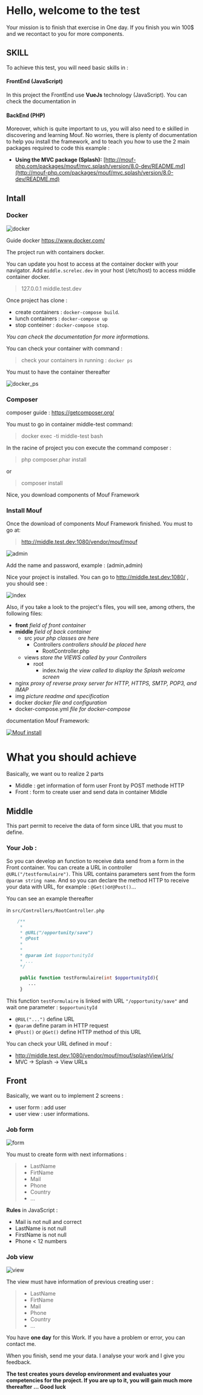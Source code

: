 # Hello, welcome to the test

Your mission is to finish that exercise in One day.
If you finish you win 100$ and we recontact to you for more components.

## SKILL
To achieve this test, you will need basic skills in :
#### FrontEnd (JavaScript)
In this project the FrontEnd use **VueJs** technology (JavaScript). You can check the documentation in 
#### BackEnd (PHP)
Moreover, which is quite important to us, you will also need to e skilled in discovering and learning Mouf. No worries, there is plenty of documentation to help you install the framework, and to teach you how to use the 2 main packages required to code this example : 
*  **Using the MVC package (Splash):** [http://mouf-php.com/packages/mouf/mvc.splash/version/8.0-dev/README.md](http://mouf-php.com/packages/mouf/mvc.splash/version/8.0-dev/README.md)

## Intall

### Docker

![docker](https://www.docker.com/sites/default/files/moby.svg)

Guide docker <https://www.docker.com/>

The project run with containers docker.

You can update you host to access at the container docker with your navigator.
Add `middle.screlec.dev` in your host (/etc/host) to access middle container docker.
 > 127.0.0.1 middle.test.dev
 
Once project has clone :
* create containers : `docker-compose build`.
* lunch containers : `docker-compose up`
* stop conteiner : `docker-compose stop`.

*You can check the documentation for more informations.*

You can check your container with command :

> check your containers in running : `docker ps`

You must to have the container thereafter

![docker_ps](img/docker_ps.png)

### Composer

composer guide : https://getcomposer.org/

You must to go in container middle-test command:
> docker exec -ti middle-test bash

In the racine of project you con execute the command composer :
>php composer.phar install

or

>composer install

Nice, you download components of Mouf Framework

### Install Mouf


Once the download of components Mouf Framework finished. You must to go at:

> http://middle.test.dev:1080/vendor/mouf/mouf

![admin](img/admin.png)

Add the name and password, example : (admin,admin)

Nice your project is installed. You can go to http://middle.test.dev:1080/ , you should see :

![index](img/index.png)

Also, if you take a look to the project's files, you will see, among others, the following files:

* **front** *field of front container*
* **middle** *field of back container*
  * src *your php classes are here*
    * Controllers *controllers should be placed here*
      * RootController.php
  * views *store the VIEWS called by your Controllers*
    * root
      * index.twig *the view called to display the Splash welcome screen*
* nginx *proxy of reverse proxy server for HTTP, HTTPS, SMTP, POP3, and IMAP*
* img *picture readme and specification*
* docker *docker file and configuration*
* docker-compose.yml *file for docker-compose*

documentation Mouf Framework:

[![Mouf install](img/mouf_video.png)](http://mouf-php.com/packages/mouf/mouf/doc/installing_mouf.md)

# What you should achieve

Basically, we want ou to realize 2 parts
* Middle : get information of form user Front by POST methode HTTP
* Front : form to create user and send data in container Middle

## Middle

This part permit to receive the data of form since URL that you must to define.

### Your Job : 

So you can develop an function to receive data send from a form in the Front container. You can create a URL in controller `@URL("/testformulaire")`. This URL contains parameters sent from the form `@param string name`. And so you can declare the method HTTP to receive your data with URL, for example : `@Get()`or`@Post()`...

You can see an example thereafter

 in `src/Controllers/RootController.php`
```php
	/**
     * 
     * @URL("/opportunity/save")
     * @Post
     *
     *
     * @param int $opportunityId
     * ...
     */
     
     public function testFormulaire(int $opportunityId){
        ...
     }
```

This function `testFormulaire` is linked with URL  `"/opportunity/save"` and wait one parameter : `$opportunityId`

* `@RUL("...")` define URL
* `@param` define param in HTTP request
* `@Post()` or `@Get()` define HTTP method of this URL

You can check your URL defined in mouf  : 
* http://middle.test.dev:1080/vendor/mouf/mouf/splashViewUrls/ 
* MVC -> Splash -> View URLs

## Front
Basically, we want ou to implement 2 screens :
* user form : add user 
* user view : user informations.

### Job form

![form](/img/form.png)

You must to create form with next informations : 
>- LastName
>- FirtName
>- Mail
>- Phone
>- Country
>- ...

**Rules** in JavaScript :
* Mail is not null and correct
* LastName is not null
* FirstName is not null
* Phone < 12 numbers

### Job view

![view](/img/view.png)

The view must have information of previous creating user :
>- LastName
>- FirtName
>- Mail
>- Phone
>- Country
>- ...

You have **one day** for this Work. If you have a problem or error, you can contact me.

When you finish, send me your data. I analyse your work and I give you feedback.

**The test creates yours develop environment and evaluates your competencies for the project. If you are up to it, you will gain much more thereafter ... Good luck**
